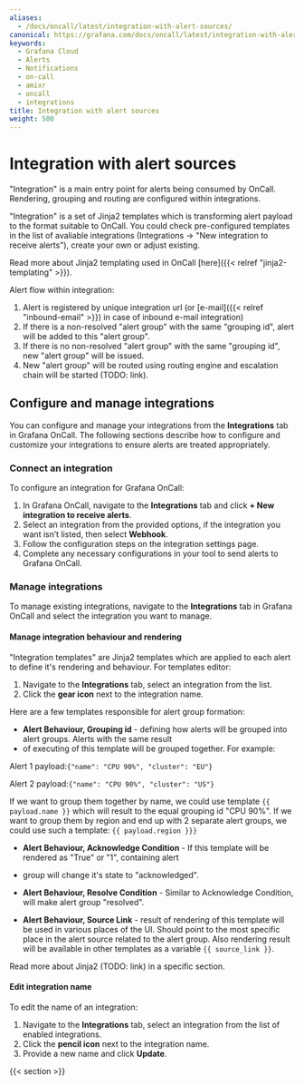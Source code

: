 ```yaml
---
aliases:
  - /docs/oncall/latest/integration-with-alert-sources/
canonical: https://grafana.com/docs/oncall/latest/integration-with-alert-sources/
keywords:
  - Grafana Cloud
  - Alerts
  - Notifications
  - on-call
  - amixr
  - oncall
  - integrations
title: Integration with alert sources
weight: 500
---
```


# Integration with alert sources

"Integration" is a main entry point for alerts being consumed by OnCall. Rendering, grouping and routing are configured
within integrations.

"Integration" is a set of Jinja2 templates which is transforming alert payload to the format suitable to OnCall.
You could check pre-configured templates in the list of avaliable integrations (Integrations ->
"New integration to receive alerts"), create your own or adjust existing.

Read more about Jinja2 templating used in OnCall [here]({{< relref "jinja2-templating" >}}).

Alert flow within integration:

1. Alert is registered by unique integration url (or [e-mail]({{< relref "inbound-email" >}}) in case of inbound e-mail
integration)
2. If there is a non-resolved "alert group" with the same "grouping id", alert will be added to this "alert group".
3. If there is no non-resolved "alert group" with the same "grouping id", new "alert group" will be issued.
4. New "alert group" will be routed using routing engine and escalation chain will be started (TODO: link).

## Configure and manage integrations

You can configure and manage your integrations from the **Integrations** tab in Grafana OnCall. The following sections
describe how to configure and customize your integrations to ensure alerts are treated appropriately.

### Connect an integration

To configure an integration for Grafana OnCall:

1. In Grafana OnCall, navigate to the **Integrations** tab and click **+ New integration to receive alerts**.
2. Select an integration from the provided options, if the integration you want isn’t listed, then select **Webhook**.
3. Follow the configuration steps on the integration settings page.
4. Complete any necessary configurations in your tool to send alerts to Grafana OnCall.

### Manage integrations

To manage existing integrations, navigate to the **Integrations** tab in Grafana OnCall and select the integration
you want to manage.

#### Manage integration behaviour and rendering

"Integration templates" are Jinja2 templates which are applied to each alert to define it's rendering and behaviour.
For templates editor:

1. Navigate to the **Integrations** tab, select an integration from the list.
2. Click the **gear icon** next to the integration name.

Here are a few templates responsible for alert group formation:

- **Alert Behaviour, Grouping id** - defining how alerts will be grouped into alert groups. Alerts with the same result
- of executing of this template will be grouped together. For example:

Alert 1 payload:`{"name": "CPU 90%", "cluster": "EU"}`

Alert 2 payload:`{"name": "CPU 90%", "cluster": "US"}`

If we want to group them together by name, we could use template `{{ payload.name }}` which will result to the equal
grouping id "CPU 90%". If we want to group them by region and end up with 2 separate alert groups, we could use such a
template: `{{ payload.region }}}`

- **Alert Behaviour, Acknowledge Condition** - If this template will be rendered as "True" or "1", containing alert
- group will change it's state to "acknowledged".

- **Alert Behaviour, Resolve Condition** - Similar to Acknowledge Condition, will make alert group "resolved".

- **Alert Behaviour, Source Link** - result of rendering of this template will be used in various places of the UI.
Should point to the most specific place in the alert source related to the alert group. Also rendering result will be
available in other templates as a variable `{{ source_link }}`.

Read more about Jinja2 (TODO: link) in a specific section.

#### Edit integration name

To edit the name of an integration:

1. Navigate to the **Integrations** tab, select an integration from the list of enabled integrations.
2. Click the **pencil icon** next to the integration name.
3. Provide a new name and click **Update**.

{{< section >}}
